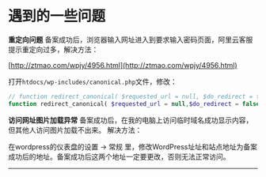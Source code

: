 # 遇到的一些问题

**重定向问题**
备案成功后，浏览器输入网址进入到要求输入密码页面，阿里云客服提示重定向过多，解决方法：

[http://ztmao.com/wpjy/4956.html](http://ztmao.com/wpjy/4956.html)

打开`htdocs/wp-includes/canonical.php`文件，修改：

```php
// function redirect_canonical( $requested_url = null, $do_redirect = true ) {
function redirect_canonical( $requested_url = null,$do_redirect = false) {
```

**访问网址图片加载异常**
备案成功后，在我的电脑上访问临时域名成功显示内容，但其他人访问图片加载不出来。
解决方法：

在wordpress的仪表盘的设置 -> 常规 里，修改WordPress址址和站点地址为备案成功后的地址。备案成功后这两个地址一定要更改，否则无法正常访问。


****